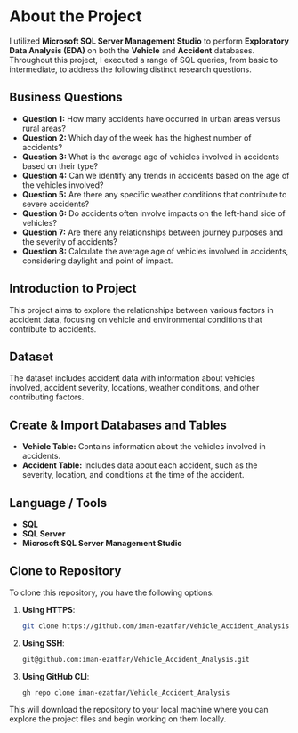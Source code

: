# **About the Project**

I utilized **Microsoft SQL Server Management Studio** to perform **Exploratory Data Analysis (EDA)** on both the **Vehicle** and **Accident** databases. Throughout this project, I executed a range of SQL queries, from basic to intermediate, to address the following distinct research questions.

## **Business Questions**
- **Question 1:** How many accidents have occurred in urban areas versus rural areas?
- **Question 2:** Which day of the week has the highest number of accidents?
- **Question 3:** What is the average age of vehicles involved in accidents based on their type?
- **Question 4:** Can we identify any trends in accidents based on the age of the vehicles involved?
- **Question 5:** Are there any specific weather conditions that contribute to severe accidents?
- **Question 6:** Do accidents often involve impacts on the left-hand side of vehicles?
- **Question 7:** Are there any relationships between journey purposes and the severity of accidents?
- **Question 8:** Calculate the average age of vehicles involved in accidents, considering daylight and point of impact.

## **Introduction to Project**

This project aims to explore the relationships between various factors in accident data, focusing on vehicle and environmental conditions that contribute to accidents.

## **Dataset**
The dataset includes accident data with information about vehicles involved, accident severity, locations, weather conditions, and other contributing factors.

## **Create & Import Databases and Tables**
- **Vehicle Table:** Contains information about the vehicles involved in accidents.
- **Accident Table:** Includes data about each accident, such as the severity, location, and conditions at the time of the accident.

## **Language / Tools**
- **SQL**
- **SQL Server**
- **Microsoft SQL Server Management Studio**


## **Clone to Repository**

To clone this repository, you have the following options:

1. **Using HTTPS**:
    ```bash
    git clone https://github.com/iman-ezatfar/Vehicle_Accident_Analysis.git
    ```

2. **Using SSH**:
    ```bash
    git@github.com:iman-ezatfar/Vehicle_Accident_Analysis.git
    ```

3. **Using GitHub CLI**:
    ```bash
    gh repo clone iman-ezatfar/Vehicle_Accident_Analysis
    ```


This will download the repository to your local machine where you can explore the project files and begin working on them locally.
